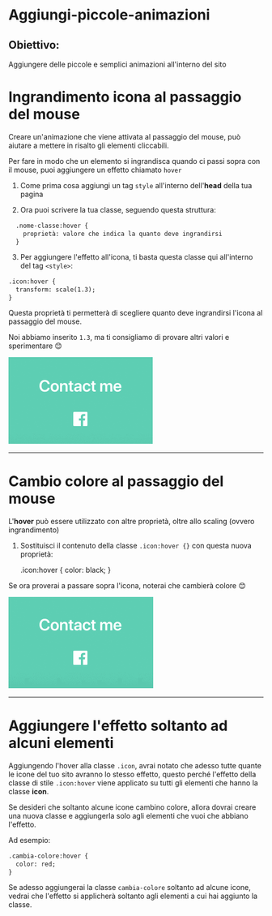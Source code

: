 # Aggiungi-piccole-animazioni

## Obiettivo: 
Aggiungere delle piccole e semplici animazioni all'interno del sito


# Ingrandimento icona al passaggio del mouse

Creare un'animazione che viene attivata al passaggio del mouse, può aiutare a mettere in risalto gli elementi cliccabili.

Per fare in modo che un elemento si ingrandisca quando ci passi sopra con il mouse, puoi aggiungere un effetto chiamato `hover`

1. Come prima cosa aggiungi un tag `style` all'interno dell'**head** della tua pagina

2. Ora puoi scrivere la tua classe, seguendo questa struttura:
  >
      .nome-classe:hover {
        proprietà: valore che indica la quanto deve ingrandirsi
      }

3. Per aggiungere l'effetto all'icona, ti basta questa classe qui all'interno del tag `<style>`:
  > 
    .icon:hover {
      transform: scale(1.3);
    }

Questa proprietà ti permetterà di scegliere quanto deve ingrandirsi l'icona al passaggio del mouse.

Noi abbiamo inserito `1.3`, ma ti consigliamo di provare altri valori e sperimentare 😊

![hover-scale](../../assets/hover-scale.gif)

---

# Cambio colore al passaggio del mouse

L'**hover** può essere utilizzato con altre proprietà, oltre allo scaling (ovvero ingrandimento)

1. Sostituisci il contenuto della classe `.icon:hover {}` con questa nuova proprietà:
   > 
    .icon:hover {
      color: black;
    }

Se ora proverai a passare sopra l'icona, noterai che cambierà colore 😊

![hover-color](../../assets/hover-color.gif)

---

# Aggiungere l'effetto soltanto ad alcuni elementi

Aggiungendo l'hover alla classe `.icon`, avrai notato che adesso tutte quante le icone del tuo sito avranno lo stesso effetto, questo perché l'effetto della classe di stile `.icon:hover` viene applicato su tutti gli elementi che hanno la classe **icon**.

Se desideri che soltanto alcune icone cambino colore, allora dovrai creare una nuova classe e aggiungerla solo agli elementi che vuoi che abbiano l'effetto.

Ad esempio:

```
.cambia-colore:hover {
  color: red;
}
```

Se adesso aggiungerai la classe `cambia-colore` soltanto ad alcune icone, vedrai che l'effetto si applicherà soltanto agli elementi a cui hai aggiunto la classe.

